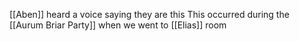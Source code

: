 [[Aben]] heard a voice saying they are this
This occurred during the [[Aurum Briar Party]] when we went to [[Elias]] room